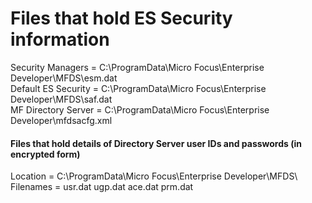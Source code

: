 # Files that hold ES Security information

Security Managers =     C:\ProgramData\Micro Focus\Enterprise Developer\MFDS\esm.dat  
Default ES Security =   C:\ProgramData\Micro Focus\Enterprise Developer\MFDS\saf.dat  
MF Directory Server =   C:\ProgramData\Micro Focus\Enterprise Developer\mfdsacfg.xml

#### Files that hold details of Directory Server user IDs and passwords (in encrypted form) 

Location =              C:\ProgramData\Micro Focus\Enterprise Developer\MFDS\  
Filenames =             usr.dat ugp.dat ace.dat prm.dat    